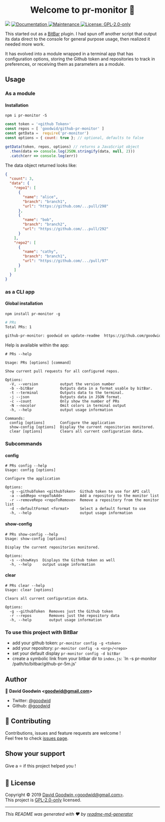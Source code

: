 <h1 align="center">Welcome to pr-monitor 👋</h1>
<p>
  <img src="https://img.shields.io/badge/version-0.3.1-blue.svg?cacheSeconds=2592000" />
  <a href="https://github.com/goodwid/github-pr-monitor#readme">
    <img alt="Documentation" src="https://img.shields.io/badge/documentation-yes-brightgreen.svg" target="_blank" />
  </a>
  <a href="https://github.com/goodwid/github-pr-monitor/graphs/commit-activity">
    <img alt="Maintenance" src="https://img.shields.io/badge/Maintained%3F-yes-green.svg" target="_blank" />
  </a>
  <a href="https://github.com/goodwid/github-pr-monitor/blob/master/LICENSE">
    <img alt="License: GPL-2.0-only" src="https://img.shields.io/npm/l/pr-monitor.svg" target="_blank" />
  </a>
</p>

This started out as a [BitBar](https://getbitbar.com/) plugin. I had spun off another script that output its data direct to the console for general purpose usage, then realized it needed more work.

It has evolved into a module wrapped in a terminal app that has configuration options, storing the Github token and repositories to track in preferences, or receiving them as parameters as a module.

## Usage

### As a module

#### Installation

`npm i pr-monitor -S`

``` js
const token = '<github Token>'
const repos = [ 'goodwid/github-pr-monitor' ]
const getData =  require('pr-monitor')
const options = { count: true }; // optional, defaults to false

getData(token, repos, options) // returns a JavaScript object
  .then(data => console.log(JSON.stringify(data, null, 2)))
  .catch(err => console.log(err))
```

The data object returned looks like:

``` json
{
  "count": 3,
  "data": {
    "repo1": [
      {
        "name": "alice",
        "branch": "branch1",
        "url": "https://github.com/...pull/298"
      },
      {
        "name": "bob",
        "branch": "branch2",
        "url": "https://github.com/...pull/292"
      }
    ],
    "repo2": [
      {
        "name": "cathy",
        "branch": "branch1",
        "url": "https://github.com/.../pull/97"
      }
    ]
  }
}

```

### as a CLI app

#### Global installation

`npm install pr-monitor -g`

``` bash
# PRs
Total PRs: 1

github-pr-monitor: goodwid on update-readme  https://github.com/goodwid/github-pr-monitor/pull/1

```

Help is available within the app:

``` shell
# PRs --help

Usage: PRs [options] [command]

Show current pull requests for all configured repos.

Options:
  -V, --version          output the version number
  -b --bitBar            Outputs data in a format usable by bitBar.
  -t --terminal          Outputs data to the terminal.
  -j --json              Outputs data in JSON format.
  -c --count             Only show the number of PRs
  -N --nocolor           Omit colors in terminal output
  -h, --help             output usage information

Commands:
  config [options]       Configure the application
  show-config [options]  Display the current repositories monitored.
  clear [options]        Clears all current configuration data.

```

### Subcommands

#### config

``` shell
# PRs config --help
Usage: config [options]

Configure the application

Options:
  -g --githubToken <githubToken>  Github token to use for API call
  -a --addRepo <repoToAdd>        Add a repository to the monitor list
  -r --removeRepo <repoToRemove>  Remove a repository from the monitor list
  -d --defaultFormat <format>     Select a default format to use
  -h, --help                      output usage information
```

#### show-config

``` shell
# PRs show-config --help
Usage: show-config [options]

Display the current repositories monitored.

Options:
  -s --showKeys  Displays the Github token as well
  -h, --help     output usage information

```

#### clear

``` shell
# PRs clear --help
Usage: clear [options]

Clears all current configuration data.

Options:
  -g --githubToken  Removes just the Github token
  -r --repos        Removes just the repository data
  -h, --help        output usage information
```

### To use this project with BitBar

- add your github token:  `pr-monitor config -g <token>`
- add your repository: `pr-monitor config -a <org>/<repo>`
- set your default display `pr-monitor config -d bitBar`
- create a symbolic link from your bitbar dir to `index.js`:  `ln -s pr-monitor /path/to/bitbar/github-pr-5m.js'


## Author

👤 **David Goodwin &lt;goodwid@gmail.com&gt;**

* Twitter: [@goodwid](https://twitter.com/goodwid)
* Github: [@goodwid](https://github.com/goodwid)

## 🤝 Contributing

Contributions, issues and feature requests are welcome !<br />Feel free to check [issues page](https://github.com/goodwid/github-pr-monitor/issues).

## Show your support

Give a ⭐️ if this project helped you !

## 📝 License

Copyright © 2019 [David Goodwin &lt;goodwid@gmail.com&gt;](https://github.com/goodwid).<br />
This project is [GPL-2.0-only](https://github.com/goodwid/github-pr-monitor/blob/master/LICENSE) licensed.

***
_This README was generated with ❤️ by [readme-md-generator](https://github.com/kefranabg/readme-md-generator)_